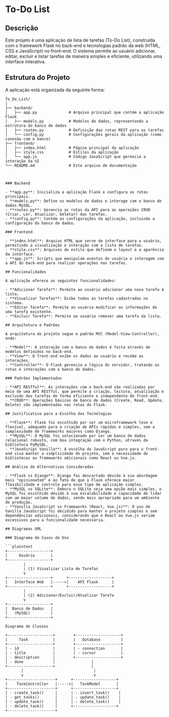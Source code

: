 # To-Do List

## Descrição

Este projeto é uma aplicação de lista de tarefas (To-Do List), construída com o framework Flask no back-end e tecnologias padrão da web (HTML, CSS e JavaScript) no front-end. O sistema permite ao usuário adicionar, editar, excluir e listar tarefas de maneira simples e eficiente, utilizando uma interface interativa.

## Estrutura do Projeto

A aplicação está organizada da seguinte forma:

```plaintext
To_Do_List/
│
├── backend/
│   ├── app.py              # Arquivo principal que contém a aplicação Flask
│   ├── models.py           # Modelos de dados, representando a estrutura do banco de dados
│   ├── routes.py           # Definição das rotas REST para as tarefas
│   └── config.py           # Configurações gerais da aplicação (como conexão com o banco)
├── frontend/
│   ├── index.html          # Página principal da aplicação
│   ├── style.css           # Estilos da aplicação
│   └── app.js              # Código JavaScript que gerencia a interação da UI
└── README.md               # Este arquivo de documentação



### Backend

- **app.py**: Inicializa a aplicação Flask e configura as rotas principais.
- **models.py**: Define os modelos de dados e interage com o banco de dados MySQL.
- **routes.py**: Gerencia as rotas da API para as operações CRUD (Criar, Ler, Atualizar, Deletar) das tarefas.
- **config.py**: Contém as configurações da aplicação, incluindo a configuração do banco de dados.

### Frontend

- **index.html**: Arquivo HTML que serve de interface para o usuário, permitindo a visualização e interação com a lista de tarefas.
- **style.css**: Arquivos de estilo que definem o layout e a aparência da interface.
- **app.js**: Scripts que manipulam eventos do usuário e interagem com a API do back-end para realizar operações nas tarefas.

## Funcionalidades

A aplicação oferece as seguintes funcionalidades:

- **Adicionar Tarefa**: Permite ao usuário adicionar uma nova tarefa à lista.
- **Visualizar Tarefas**: Exibe todas as tarefas cadastradas no sistema.
- **Editar Tarefa**: Permite ao usuário modificar as informações de uma tarefa existente.
- **Excluir Tarefa**: Permite ao usuário remover uma tarefa da lista.

## Arquitetura e Padrões

A arquitetura do projeto segue o padrão MVC (Model-View-Controller), onde:

- **Model**: A interação com o banco de dados é feita através de modelos definidos no back-end.
- **View**: O front-end exibe os dados ao usuário e recebe as interações.
- **Controller**: O Flask gerencia a lógica do servidor, tratando as rotas e interações com o banco de dados.

### Padrões Implementados

- **API RESTful**: As interações com o back-end são realizadas por meio de uma API RESTful, que permite a criação, leitura, atualização e exclusão das tarefas de forma eficiente e independente do front-end.
- **CRUD**: Operações básicas de banco de dados (Create, Read, Update, Delete) são implementadas nas rotas do Flask.

## Justificativa para a Escolha das Tecnologias

- **Flask**: Flask foi escolhido por ser um microframework leve e flexível, adequado para a criação de APIs rápidas e simples, sem a complexidade de frameworks maiores como Django.
- **MySQL**: O MySQL foi selecionado por ser um banco de dados relacional robusto, com boa integração com o Python, através da biblioteca PyMySQL.
- **JavaScript Vanilla**: A escolha do JavaScript puro para o front-end visa manter a simplicidade do projeto, sem a necessidade de bibliotecas ou frameworks adicionais como React ou Vue.js.

## Análise de Alternativas Consideradas

- **Flask vs Django**: Django foi descartado devido à sua abordagem mais "opinionated" e ao fato de que o Flask oferece maior flexibilidade e controle para esse tipo de aplicação simples.
- **MySQL vs SQLite**: Embora o SQLite seja uma opção mais simples, o MySQL foi escolhido devido à sua escalabilidade e capacidade de lidar com um maior volume de dados, sendo mais apropriado para um ambiente de produção.
- **Vanilla JavaScript vs Frameworks (React, Vue.js)**: O uso de Vanilla JavaScript foi decidido para manter o projeto simples e sem dependências adicionais, considerando que o React ou Vue.js seriam excessivos para a funcionalidade necessária.

## Diagramas UML

### Diagrama de Casos de Uso

```plaintext
+-------------------+
|     Usuário       |
+-------------------+
        |
        | (1) Visualizar Lista de Tarefas
        v
+-------------------+      +-------------------+
|   Interface Web   |----->|    API Flask      |
+-------------------+      +-------------------+
        |
        | (2) Adicionar/Excluir/Atualizar Tarefa
        v
+-------------------+
|  Banco de Dados   |
|   (MySQL)         |
+-------------------+

Diagrama de Classes

+--------------------+        +--------------------+
|     Task           |        |   Database         |
+--------------------+        +--------------------+
| - id               |        | - connection       |
| - title            |        | - cursor           |
| - description      |        +--------------------+
| - done             |                |
+--------------------+                |
       |                               |
       v                               v
+---------------------+      +-------------------+
|    TaskController   |----->|   TaskModel       |
+---------------------+      +-------------------+
| - create_task()     |      | - insert_task()    |
| - get_tasks()       |      | - update_task()    |
| - update_task()     |      | - delete_task()    |
| - delete_task()     |      +-------------------+
+---------------------+

